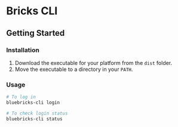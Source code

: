 # Bricks CLI

## Getting Started

### Installation

1. Download the executable for your platform from the `dist` folder.
2. Move the executable to a directory in your `PATH`.

### Usage

```sh
# To log in
bluebricks-cli login

# To check login status
bluebricks-cli status